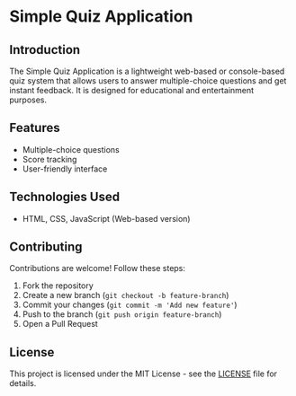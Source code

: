 # Simple Quiz Application

## Introduction
The Simple Quiz Application is a lightweight web-based or console-based quiz system that allows users to answer multiple-choice questions and get instant feedback. It is designed for educational and entertainment purposes.

## Features
- Multiple-choice questions
- Score tracking
- User-friendly interface

## Technologies Used
- HTML, CSS, JavaScript (Web-based version)

## Contributing
Contributions are welcome! Follow these steps:
1. Fork the repository
2. Create a new branch (`git checkout -b feature-branch`)
3. Commit your changes (`git commit -m 'Add new feature'`)
4. Push to the branch (`git push origin feature-branch`)
5. Open a Pull Request

## License
This project is licensed under the MIT License - see the [LICENSE](LICENSE) file for details.
